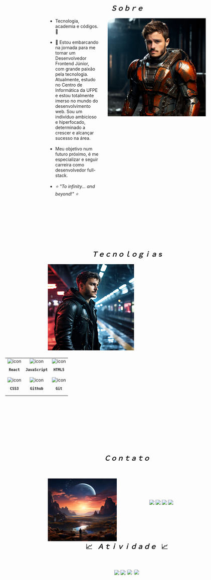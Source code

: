 <h2 align="center"><i>Ｓｏｂｒｅ</i></h2>

<div align="center">
  <img align="right" src="./images/eu-robo.png" width="313px" height="313px" alt="">

  <ul align="left" style="padding-right: 340px;">
    <li> Tecnologia, academia e códigos. 🦾</li><br>
    <li>🚀 Estou embarcando na jornada para me tornar um Desenvolvedor Frontend Júnior, com grande paixão pela tecnologia. Atualmente, estudo no Centro de Informática da UFPE e estou totalmente imerso no mundo do desenvolvimento web. Sou um indivíduo ambicioso e hiperfocado, determinado a crescer e alcançar sucesso na área.</li><br>
    <li> Meu objetivo num futuro próximo, é me especializar e seguir carreira como desenvolvedor full-stack. </li><br>
    <li><i>⭐ "To infinity... and beyond!" ⭐</i></li><br>
  </ul>
<br><br><br><br><br><br>

<h2 align="center"> <i>Ｔｅｃｎｏｌｏｇｉａ s</i> </h2>
<img align="left" height="275px" width="275px" alt="" src="./images/train-station.png" />
<table align="right" height="300px" width="275px" style="width: 650px; padding: 10px 0px 10px 10px;">
  <tr>
    <td align="center">
      <img src="https://skillicons.dev/icons?i=react" width="65px" alt=" icon"/><br>
      <sub>
        <b>
          <pre>React</pre>
        </b>
      </sub>
    </td>
    <td align="center">
      <img src="https://skillicons.dev/icons?i=javascript" width="65px" alt=" icon"/><br>
      <sub>
        <b>
          <pre>JavaScript</pre>
        </b>
      </sub>
    </td>
    <td align="center">
      <img src="https://skillicons.dev/icons?i=html" width="65px" alt=" icon"/><br>
      <sub>
        <b>
          <pre>HTML5</pre>
        </b>
      </sub>
    </td>
  </tr>
  <tr>
    <td align="center">
      <img src="https://skillicons.dev/icons?i=css" width="65px" alt=" icon"/><br>
      <sub>
        <b>
          <pre>CSS3</pre>
        </b>
      </sub>
    </td>
    <td align="center">
      <img src="https://skillicons.dev/icons?i=github" width="65px" alt=" icon"/><br>
      <sub>
        <b>
          <pre>Github</pre>
        </b>
      </sub>
    </td>
    <td align="center">
      <img src="https://skillicons.dev/icons?i=git" width="65px" alt=" icon"/><br>
      <sub>
        <b>
          <pre>Git</pre>
        </b>
      </sub>
    </td>
  </tr>
</table> 
<br><br><br><br><br><br><br><br><br><br><br><br><br><br><br>


<h2 align="center"><i>Ｃｏｎｔａｔｏ</i> </h2>
<br><br>
<img align="left" width="220px" height="200px" src="./images/contact.jpeg" alt=" coding">
<br><br><br><br>
<div aling="right">
<a href="https://www.instagram.com/acciolyl/?hl=pt-br" target="_blank"><img src="https://img.shields.io/badge/-Instagram-%23E4405F?style=for-the-badge&logo=instagram&logoColor=white" target="_blank"></a>
 <a href="https://discord.com/users/465886196875264010" target="_blank"><img src="https://img.shields.io/badge/Discord-7289DA?style=for-the-badge&logo= discord&logoColor=white" target="_blank"></a>
  <a href = "mailto:lfac@cin.ufpe.com"><img src="https://img.shields.io/badge/-Gmail-%23333?style=for-the-badge&logo=gmail&logoColor=white" destino ="_blank"></a>
  <a href="https://www.linkedin.com/in/luiz-felipe-accioly-cavalcante-128645218/" target="_blank"><img src="https://img.shields.io/badge/-LinkedIn-%230077B5?style=for-the-badge&logo=linkedin&logoColor=white" target="_blank"></a>
</div>
<br><br><br><br><br>

<div>
<h2 text-align="center">📈&ensp; <i>Ａｔｉｖｉｄａｄｅ</i> &ensp;📈</h2>
  <br><br>
  <img height="160em" src="https://github-readme-stats.vercel.app/api?username=felipe-accioly&show_icons=true&theme=transparent&include_all_commits=true&count_private=true&hide_border=true">
  <img height="160em" src="https://github-readme-stats.vercel.app/api/top-langs/?username=felipe-accioly&layout=compact&langs_count=6&theme=transparent&hide_border=true">

  <img style="border: 1px solid white; border-radius: 4px;" height="203px" src="https://github-readme-stats.vercel.app/api?username=felipe-accioly&show_icons=true&custom_title=Felipe's%20Github%20Stats&theme=transparent&hide_border=true">
  <img style="border: 1px solid white; border-radius: 4px;" height="203px" src="https://github-readme-streak-stats.herokuapp.com/?user=felipe-accioly&theme=transparent&hide_border=true">
  <br><br>
</div>
<br>


 
 <br>
 

